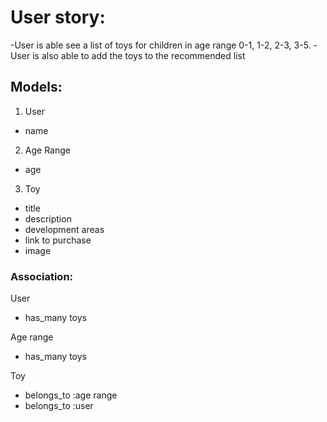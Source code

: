 # User story: 
-User is able see a list of toys for children in age range 0-1, 1-2, 2-3, 3-5. 
-User is also able to add the toys to the recommended list 

## Models: 
1) User
- name

2) Age Range
- age

3) Toy
- title 
- description
- development areas 
- link to purchase
- image

### Association: 
User 
- has_many toys

Age range
- has_many toys 

Toy
- belongs_to :age range
- belongs_to :user



